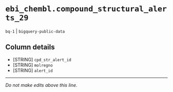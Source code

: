 # `ebi_chembl.compound_structural_alerts_29`
`bq-1` | `bigquery-public-data`

## Column details
* [STRING]    `cpd_str_alert_id`
* [STRING]    `molregno`
* [STRING]    `alert_id`

-------------------------------------------------------------------------------
*Do not make edits above this line.*
